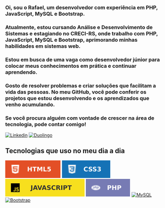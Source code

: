 ### Oi, sou o Rafael, um desenvolvedor com experiência em PHP, JavaScript, MySQL e Bootstrap.

### Atualmente, estou cursando Análise e Desenvolvimento de Sistemas e estagiando no CRECI-RS, onde trabalho com PHP, JavaScript, MySQL e Bootstrap, aprimorando minhas habilidades em sistemas web.

### Estou em busca de uma vaga como desenvolvedor júnior para colocar meus conhecimentos em prática e continuar aprendendo.

### Gosto de resolver problemas e criar soluções que facilitam a vida das pessoas. No meu GitHub, você pode conferir os projetos que estou desenvolvendo e os aprendizados que venho acumulando.

### Se você procura alguém com vontade de crescer na área de tecnologia, pode contar comigo!

[![Linkedin](https://img.shields.io/badge/LinkedIn-0077B5?style=for-the-badge&logo=linkedin&logoColor=white)](https://br.linkedin.com/in/rafaelassuncaodev)
[![Duolingo](https://img.shields.io/badge/Duolingo-58CC02?style=for-the-badge&logo=Duolingo&logoColor=white)](https://www.duolingo.com/profile/RafaelAssun21)

## Tecnologias que uso no meu dia a dia

[![HTML5](imagens/HTML5-E34F26.svg)](https://github.com/rafaelsassuncao)
[![CSS](/imagens/CSS3-1572B6.svg)](https://github.com/rafaelsassuncao)
[![JavaScript](/imagens/javascript%20imagem.svg)](https://github.com/rafaelsassuncao)
[![php](/imagens/PHP-777BB4.svg)](https://github.com/rafaelsassuncao)
[![MySQL](https://img.shields.io/badge/MySQL-4479A1?style=for-the-badge&logo=mysql&logoColor=white)](https://github.com/rafaelsassuncao)
[![Bootstrap](https://img.shields.io/badge/Bootstrap-563D7C?style=for-the-badge&logo=bootstrap&logoColor=white)](https://github.com/rafaelsassuncao)

